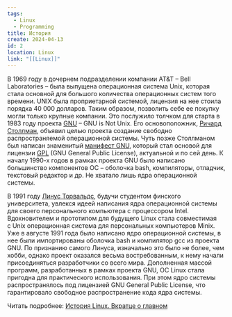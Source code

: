 ```yaml
---
tags:
  - Linux
  - Programming
title: История
create: 2024-04-13
id: 2
location: Linux
link: "[[Linux]]"
---
```


В 1969 году в дочернем подразделении компании AT&T – Bell Laboratories – была выпущена операционная система Unix, которая стала основной для большого количества операционных систем того времени. UNIX была проприетарной системой, лицензия на нее стоила порядка 40 000 долларов. Таким образом, позволить себе ее покупку могли только крупные компании. Это послужило толчком для старта в 1983 году проекта [GNU](https://www.gnu.org/) – GNU is Not Unix. Его основоположник, [Ричард Столлман](https://en.wikipedia.org/wiki/Richard_Stallman), объявил целью проекта создание свободно распространяемой операционной системы. Чуть позже Столлманом был написан знаменитый [манифест GNU](https://www.gnu.org/gnu/manifesto.html), который стал основой для лицензии [GPL](https://www.gnu.org/licenses/gpl-3.0.html) (GNU General Public License), актуальной и по сей день. К началу 1990-х годов в рамках проекта GNU было написано большинство компонентов ОС – оболочка bash, компиляторы, отладчик, текстовый редактор и др. Не хватало лишь ядра операционной системы.

В 1991 году [Линус Торвальдс](https://en.wikipedia.org/wiki/Linus_Torvalds), будучи студентом финского университета, увлекся идеей написания ядра операционной системы для своего персонального компьютера с процессором Intel. Вдохновителем и прототипом для будущего Linux стала совместимая с Unix операционная система для персональных компьютеров Minix. Уже в августе 1991 года было написано ядро операционной системы, в нее были импортированы оболочка bash и компилятор gсс из проекта GNU. По признанию самого Линуса, изначально это было не более, чем хобби, однако проект оказался весьма востребованным, к нему начали присоединяться разработчики со всего мира. Дополненная массой программ, разработанных в рамках проекта GNU, ОС Linux стала пригодна для практического использования. При этом ядро системы распространялось под лицензией GNU General Public License, что гарантировало свободное распространение кода ядра системы. 

Читать подробнее: [История Linux. Вкратце о главном](https://habr.com/ru/post/95646/)

